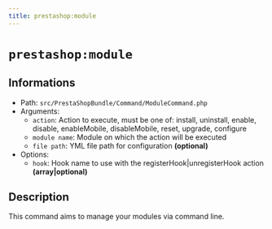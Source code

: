 ```yaml
---
title: prestashop:module
---
```


# `prestashop:module`

## Informations

* Path: `src/PrestaShopBundle/Command/ModuleCommand.php`
* Arguments:
  * `action`: Action to execute, must be one of: install, uninstall, enable, disable, enableMobile, disableMobile, reset, upgrade, configure
  * `module name`: Module on which the action will be executed
  * `file path`: YML file path for configuration __(optional)__
* Options:
  * `hook`: Hook name to use with the registerHook|unregisterHook action __(array|optional)__

## Description

This command aims to manage your modules via command line.
